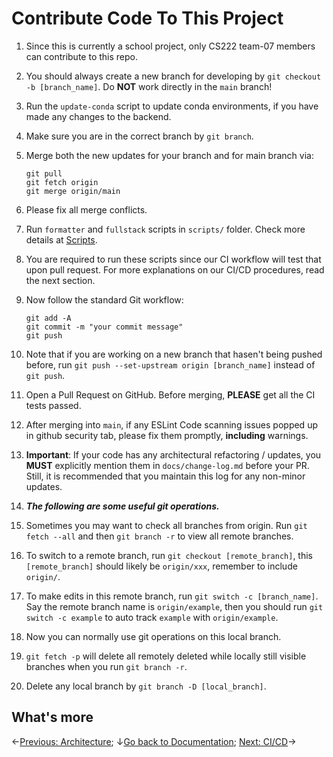 # Contribute Code To This Project

1. Since this is currently a school project, only CS222 team-07 members can contribute to this repo.

2. You should always create a new branch for developing by `git checkout -b [branch_name]`. Do **NOT** work directly in the `main` branch!

3. Run the `update-conda` script to update conda environments, if you have made any changes to the backend.

4. Make sure you are in the correct branch by `git branch`.

5. Merge both the new updates for your branch and for main branch via:

   ```
   git pull
   git fetch origin
   git merge origin/main
   ```

6. Please fix all merge conflicts.

7. Run `formatter` and `fullstack` scripts in `scripts/` folder. Check more details at [Scripts](scripts.md).

8. You are required to run these scripts since our CI workflow will test that upon pull request. For more explanations on our CI/CD procedures, read the next section.

9. Now follow the standard Git workflow:

    ```
    git add -A
    git commit -m "your commit message"
    git push
    ```

10. Note that if you are working on a new branch that hasen't being pushed before, run `git push --set-upstream origin [branch_name]` instead of `git push`.

11. Open a Pull Request on GitHub. Before merging, **PLEASE** get all the CI tests passed.

12. After merging into `main`, if any ESLint Code scanning issues popped up in github security tab, please fix them promptly, **including** warnings.

13. **Important**: If your code has any architectural refactoring / updates, you **MUST** explicitly mention them in `docs/change-log.md` before your PR. Still, it is recommended that you maintain this log for any non-minor updates.

14. **_The following are some useful git operations._**

15. Sometimes you may want to check all branches from origin. Run `git fetch --all` and then `git branch -r` to view all remote branches.

16. To switch to a remote branch, run `git checkout [remote_branch]`, this `[remote_branch]` should likely be `origin/xxx`, remember to include `origin/`.

17. To make edits in this remote branch, run `git switch -c [branch_name]`. Say the remote branch name is `origin/example`, then you should run `git switch -c example` to auto track `example` with `origin/example`.

18. Now you can normally use git operations on this local branch.

19. `git fetch -p` will delete all remotely deleted while locally still visible branches when you run `git branch -r`.

20. Delete any local branch by `git branch -D [local_branch]`.

## What's more
←[Previous: Architecture](architecture.md); ↓[Go back to Documentation](./README.md); [Next: CI/CD](ci-cd.md)→
